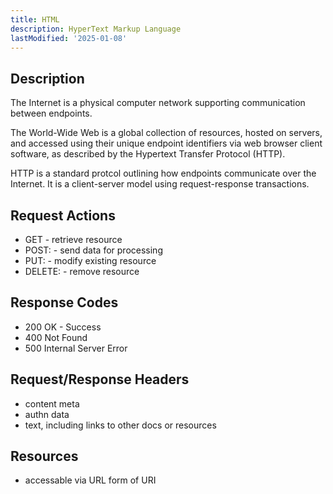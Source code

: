 ```yaml
---
title: HTML
description: HyperText Markup Language
lastModified: '2025-01-08'
---
```


## Description

The Internet is a physical computer network supporting communication between endpoints.

The World-Wide Web is a global collection of resources, hosted on servers, and accessed using their unique endpoint identifiers via web browser client software, as described by the Hypertext Transfer Protocol (HTTP).

HTTP is a standard protcol outlining how endpoints communicate over the Internet.  It is a client-server model using request-response transactions.

## Request Actions

- GET - retrieve resource
- POST: - send data for processing
- PUT: - modify existing resource
- DELETE: - remove resource

## Response Codes

- 200 OK - Success
- 400 Not Found
- 500 Internal Server Error

## Request/Response Headers

- content meta
- authn data
- text, including links to other docs or resources

## Resources

- accessable via URL form of URI
